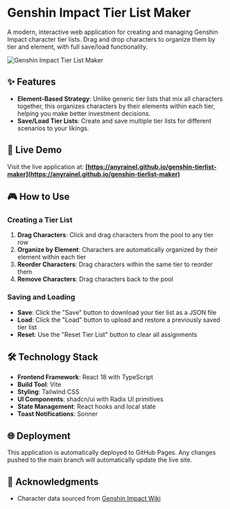 # Genshin Impact Tier List Maker

A modern, interactive web application for creating and managing Genshin Impact character tier lists. Drag and drop characters to organize them by tier and element, with full save/load functionality.

![Genshin Impact Tier List Maker](https://img.shields.io/badge/Genshin%20Impact-Tier%20List%20Maker-blue?style=for-the-badge&logo=react)

## ✨ Features

- **Element-Based Strategy**: Unlike generic tier lists that mix all characters together, this organizes characters by their elements within each tier, helping you make better investment decisions.
- **Save/Load Tier Lists**: Create and save multiple tier lists for different scenarios to your likings.

## 🚀 Live Demo

Visit the live application at: **[https://anyrainel.github.io/genshin-tierlist-maker](https://anyrainel.github.io/genshin-tierlist-maker)**

## 🎮 How to Use

### Creating a Tier List

1. **Drag Characters**: Click and drag characters from the pool to any tier row
2. **Organize by Element**: Characters are automatically organized by their element within each tier
3. **Reorder Characters**: Drag characters within the same tier to reorder them
4. **Remove Characters**: Drag characters back to the pool

### Saving and Loading

- **Save**: Click the "Save" button to download your tier list as a JSON file
- **Load**: Click the "Load" button to upload and restore a previously saved tier list
- **Reset**: Use the "Reset Tier List" button to clear all assignments

## 🛠️ Technology Stack

- **Frontend Framework**: React 18 with TypeScript
- **Build Tool**: Vite
- **Styling**: Tailwind CSS
- **UI Components**: shadcn/ui with Radix UI primitives
- **State Management**: React hooks and local state
- **Toast Notifications**: Sonner

## 🌐 Deployment

This application is automatically deployed to GitHub Pages. Any changes pushed to the main branch will automatically update the live site.

## 🙏 Acknowledgments

- Character data sourced from [Genshin Impact Wiki](https://genshin-impact.fandom.com/)

